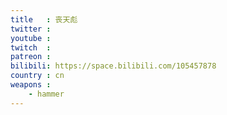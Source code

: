 ```yaml
---
title   : 丧天彪
twitter :
youtube :
twitch  :
patreon :
bilibili: https://space.bilibili.com/105457878
country : cn
weapons :
    - hammer
---
```

